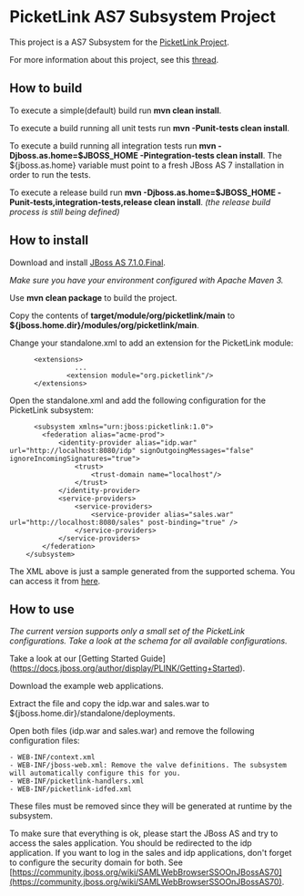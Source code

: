 # PicketLink AS7 Subsystem Project #
 
This project is a AS7 Subsystem for the [PicketLink Project](http://www.jboss.org/picketlink "PicketLink Project").

For more information about this project, see this [thread](https://community.jboss.org/thread/196424 "PicketLink Subsystem Discussion Thread"). 

## How to build ##

To execute a simple(default) build run **mvn clean install**.

To execute a build running all unit tests run **mvn -Punit-tests clean install**. 

To execute a build running all integration tests run **mvn -Djboss.as.home=$JBOSS_HOME -Pintegration-tests clean install**. The ${jboss.as.home} variable must point to
a fresh JBoss AS 7 installation in order to run the tests.

To execute a release build run **mvn -Djboss.as.home=$JBOSS_HOME -Punit-tests,integration-tests,release clean install**. *(the release build process is still being defined)*

## How to install ##

Download and install [JBoss AS 7.1.0.Final](http://www.jboss.org/jbossas/downloads/ "JBoss AS7 Downloads").

*Make sure you have your environment configured with Apache Maven 3.*

Use **mvn clean package** to build the project.

Copy the contents of **target/module/org/picketlink/main** to **${jboss.home.dir}/modules/org/picketlink/main**.

Change your standalone.xml to add an extension for the PicketLink module:

          <extensions>
                    ...
                  <extension module="org.picketlink"/>
          </extensions>

Open the standalone.xml and add the following configuration for the PicketLink subsystem:

          <subsystem xmlns="urn:jboss:picketlink:1.0">
            <federation alias="acme-prod">
                <identity-provider alias="idp.war" url="http://localhost:8080/idp" signOutgoingMessages="false" ignoreIncomingSignatures="true">
                    <trust>
                        <trust-domain name="localhost"/>
                    </trust>
                </identity-provider>
                <service-providers>
                    <service-providers>
                        <service-provider alias="sales.war" url="http://localhost:8080/sales" post-binding="true" />
                    </service-providers>
                </service-providers>
            </federation>
        </subsystem>

The XML above is just a sample generated from the supported schema. You can access it from [here](https://github.com/picketlink/as-subsystem/blob/master/src/main/resources/schema/picketlink-subsystem.xsd).

## How to use ##
 
*The current version supports only a small set of the PicketLink configurations. Take a look at the schema for all available configurations.*
 
Take a look at our [Getting Started Guide] (https://docs.jboss.org/author/display/PLINK/Getting+Started).

Download the example web applications.

Extract the file and copy the idp.war and sales.war to ${jboss.home.dir}/standalone/deployments.

Open both files (idp.war and sales.war) and remove the following configuration files:

	- WEB-INF/context.xml
	- WEB-INF/jboss-web.xml: Remove the valve definitions. The subsystem will automatically configure this for you.
	- WEB-INF/picketlink-handlers.xml
	- WEB-INF/picketlink-idfed.xml

These files must be removed since they will be generated at runtime by the subsystem.

To make sure that everything is ok, please start the JBoss AS and try to access the sales application. You should be redirected to the idp application. If you want to log in the sales and idp applications, don't forget to configure the security domain for both. See [https://community.jboss.org/wiki/SAMLWebBrowserSSOOnJBossAS70](https://community.jboss.org/wiki/SAMLWebBrowserSSOOnJBossAS70).